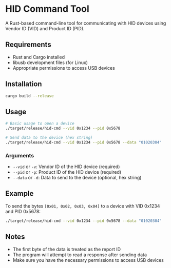 # HID Command Tool

A Rust-based command-line tool for communicating with HID devices using Vendor ID (VID) and Product ID (PID).

## Requirements

- Rust and Cargo installed
- libusb development files (for Linux)
- Appropriate permissions to access USB devices

## Installation

```bash
cargo build --release
```

## Usage

```bash
# Basic usage to open a device
./target/release/hid-cmd --vid 0x1234 --pid 0x5678

# Send data to the device (hex string)
./target/release/hid-cmd --vid 0x1234 --pid 0x5678 --data "01020304"
```

### Arguments

- `--vid` or `-v`: Vendor ID of the HID device (required)
- `--pid` or `-p`: Product ID of the HID device (required)
- `--data` or `-d`: Data to send to the device (optional, hex string)

## Example

To send the bytes `[0x01, 0x02, 0x03, 0x04]` to a device with VID 0x1234 and PID 0x5678:

```bash
./target/release/hid-cmd --vid 0x1234 --pid 0x5678 --data "01020304"
```

## Notes

- The first byte of the data is treated as the report ID
- The program will attempt to read a response after sending data
- Make sure you have the necessary permissions to access USB devices 